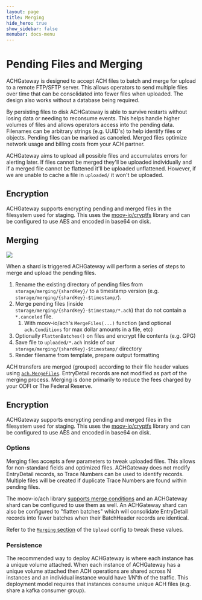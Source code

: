 ```yaml
---
layout: page
title: Merging
hide_hero: true
show_sidebar: false
menubar: docs-menu
---
```


# Pending Files and Merging

ACHGateway is designed to accept ACH files to batch and merge for upload to a remote FTP/SFTP server. This allows operators to send multiple files over time that can be consolidated into fewer files when uploaded. The design also works without a database being required.

By persisting files to disk ACHGateway is able to survive restarts without losing data or needing to reconsume events. This helps handle higher volumes of files and allows operators access into the pending data. Filenames can be arbitrary strings (e.g. UUID's) to help identify files or objects. Pending files can be marked as canceled. Merged files optimize network usage and billing costs from your ACH partner.

ACHGateway aims to upload all possible files and accumulates errors for alerting later. If files cannot be merged they'll be uploaded individually and if a merged file cannot be flattened it'll be uploaded unflattened. However, if we are unable to cache a file in `uploaded/` it won't be uploaded.

## Encryption

ACHGateway supports encrypting pending and merged files in the filesystem used for staging. This uses the [moov-io/cryptfs](https://github.com/moov-io/cryptfs) library and can be configured to use AES and encoded in base64 on disk.

## Merging

<a href="../../images/OSS_Merging_Process.png"><img src="../../images/OSS_Merging_Process.png" /></a>

When a shard is triggered ACHGateway will perform a series of steps to merge and upload the pending files.

1. Rename the existing directory of pending files from `storage/merging/{shardKey}/` to a timestamp version (e.g. `storage/merging/{shardKey}-$timestamp/`).
1. Merge pending files (inside `storage/merging/{shardKey}-$timestamp/*.ach`) that do not contain a `*.canceled` file.
   1. With moov-io/ach's `MergeFiles(...)` function (and optional `ach.Conditions` for max dollar amounts in a file, etc)
1. Optionally `FlattenBatches()` on files and encrypt file contents (e.g. GPG)
1. Save file to `uploaded/*.ach` inside of our `storage/merging/{shardKey}-$timestamp/` directory
1. Render filename from template, prepare output formatting

ACH transfers are merged (grouped) according to their file header values using [`ach.MergeFiles`](https://godoc.org/github.com/moov-io/ach#MergeFiles). EntryDetail records are not modified as part of the merging process. Merging is done primarily to reduce the fees charged by your ODFI or The Federal Reserve.

## Encryption

ACHGateway supports encrypting pending and merged files in the filesystem used for staging. This uses the [moov-io/cryptfs](https://github.com/moov-io/cryptfs) library and can be configured to use AES and encoded in base64 on disk.

### Options

Merging files accepts a few parameters to tweak uploaded files. This allows for non-standard fields and optimized files. ACHGateway does not modify EntryDetail records, so Trace Numbers can be used to identify records. Multiple files will be created if duplicate Trace Numbers are found within pending files.

The moov-io/ach library [supports merge conditions](https://pkg.go.dev/github.com/moov-io/ach?utm_source=godoc#Conditions) and an ACHGateway shard can be configured to use them as well. An ACHGateway shard can also be configured to "flatten batches" which will consolidate EntryDetail records into fewer batches when their BatchHeader records are identical.

Refer to the [`Merging` section](../../config/#upload-agents) of the `Upload` config to tweak these values.

### Persistence

The recommended way to deploy ACHGateway is where each instance has a unique volume attached. When each instance of ACHGateway has a unique volume attached then ACH operations are shared across N instances and an individual instance would have 1/N'th of the traffic. This deployment model requires that instances consume unique ACH files (e.g. share a kafka consumer group).
